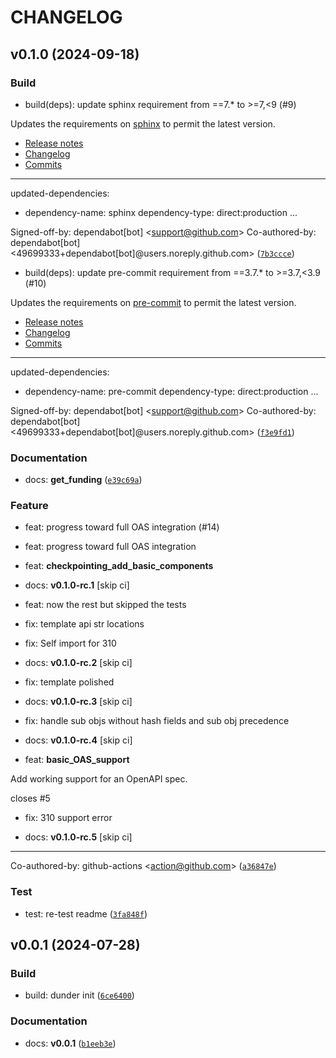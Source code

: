 # CHANGELOG

## v0.1.0 (2024-09-18)

### Build

* build(deps): update sphinx requirement from ==7.* to &gt;=7,&lt;9 (#9)

Updates the requirements on [sphinx](https://github.com/sphinx-doc/sphinx) to permit the latest version.
- [Release notes](https://github.com/sphinx-doc/sphinx/releases)
- [Changelog](https://github.com/sphinx-doc/sphinx/blob/master/CHANGES.rst)
- [Commits](https://github.com/sphinx-doc/sphinx/compare/v7.0.0rc1...v8.0.0)

---
updated-dependencies:
- dependency-name: sphinx
  dependency-type: direct:production
...

Signed-off-by: dependabot[bot] &lt;support@github.com&gt;
Co-authored-by: dependabot[bot] &lt;49699333+dependabot[bot]@users.noreply.github.com&gt; ([`7b3ccce`](https://github.com/dan1hc/ft3/commit/7b3ccce705a7fef8a73ddf0b61972defc65b3c1c))

* build(deps): update pre-commit requirement from ==3.7.* to &gt;=3.7,&lt;3.9 (#10)

Updates the requirements on [pre-commit](https://github.com/pre-commit/pre-commit) to permit the latest version.
- [Release notes](https://github.com/pre-commit/pre-commit/releases)
- [Changelog](https://github.com/pre-commit/pre-commit/blob/main/CHANGELOG.md)
- [Commits](https://github.com/pre-commit/pre-commit/compare/v3.7.0...v3.8.0)

---
updated-dependencies:
- dependency-name: pre-commit
  dependency-type: direct:production
...

Signed-off-by: dependabot[bot] &lt;support@github.com&gt;
Co-authored-by: dependabot[bot] &lt;49699333+dependabot[bot]@users.noreply.github.com&gt; ([`f3e9fd1`](https://github.com/dan1hc/ft3/commit/f3e9fd1e52c6d5b54b6614914d9d733308fd71e8))

### Documentation

* docs: __get_funding__ ([`e39c69a`](https://github.com/dan1hc/ft3/commit/e39c69ad32b1462fb322a0b8b9d6028c30e58e78))

### Feature

* feat: progress toward full OAS integration (#14)

* feat: progress toward full OAS integration

* feat: __checkpointing_add_basic_components__

* docs: __v0.1.0-rc.1__ [skip ci]

* feat: now the rest but skipped the tests

* fix: template api str locations

* fix: Self import for 310

* docs: __v0.1.0-rc.2__ [skip ci]

* fix: template polished

* docs: __v0.1.0-rc.3__ [skip ci]

* fix: handle sub objs without hash fields and sub obj precedence

* docs: __v0.1.0-rc.4__ [skip ci]

* feat: __basic_OAS_support__

Add working support for an OpenAPI spec.

closes #5

* fix: 310 support error

* docs: __v0.1.0-rc.5__ [skip ci]

---------

Co-authored-by: github-actions &lt;action@github.com&gt; ([`a36847e`](https://github.com/dan1hc/ft3/commit/a36847e01c6116e25cfc916e19ae8c83d23947c5))

### Test

* test: re-test readme ([`3fa848f`](https://github.com/dan1hc/ft3/commit/3fa848f14d972a227a5b3cf34115728f198f779f))

## v0.0.1 (2024-07-28)

### Build

* build: dunder init ([`6ce6400`](https://github.com/dan1hc/ft3/commit/6ce6400aa6abbaa51865524108f3ecee65218c7c))

### Documentation

* docs: __v0.0.1__ ([`b1eeb3e`](https://github.com/dan1hc/ft3/commit/b1eeb3e7ac12eab17e5281673a6aee283ff9fc1e))
